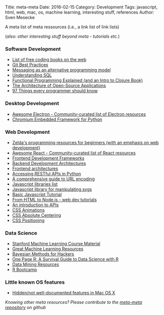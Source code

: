 Title: meta-meta
Date: 2016-02-15
Category: Development
Tags: javascript, html, web, mac, os, machine learning, interesting stuff, references
Author: Sven Mesecke

A meta list of meta ressources (i.e., a link list of link lists)

(*also: other interesting stuff beyond meta - tutorials etc.*)

### Software Development
* [List of free coding books on the web](http://stackoverflow.com/questions/194812/list-of-freely-available-programming-books/392926#392926)
* [Git Best Practices](http://sethrobertson.github.io/GitBestPractices/)
* [Messaging as an alternative programming model](http://www.rebelscience.org/Cosas/Reliability.htm)
* [Understanding SQL](http://tech.pro/tutorial/1555/10-easy-steps-to-a-complete-understanding-of-sql)
* [Functional Programming Explained (and an Intro to Clojure Book)](http://www.braveclojure.com/functional-programming/)
* [The Architecture of Open-Source Applications](http://aosabook.org/en/index.html)
* [97 Things every programmer should know](http://programmer.97things.oreilly.com/wiki/index.php/Contributions_Appearing_in_the_Book)

### Desktop Development
* [Awesome Electron - Community-curated list of Electron resources](https://github.com/sindresorhus/awesome-electron)
* [Chromium Embedded Framework for Python](http://code.google.com/p/cefpython/)

### Web Development
* [Zelda's programming resources for beginners (with an emphasis on web development)](https://www.vodien.com/singapore-community/education/beginners-resources-to-learn-programming-languages.php)
* [Awesome React - Community-curated list of React resources](https://github.com/enaqx/awesome-react)
* [Frontend Development Frameworks](https://github.com/dypsilon/frontend-dev-bookmarks)
* [Backend Development Architectures](https://gist.github.com/ragingwind/5840075)
* [Frontend architectures](http://blog.pamelafox.org/2013/05/frontend-architectures-server-side-html.html)
* [Accessing RESTful APIs in Python](http://isbullsh.it/2012/06/Rest-api-in-python/)
* [A comprehensive guide to URL encoding](http://blog.lunatech.com/2009/02/03/what-every-web-developer-must-know-about-url-encoding)
* [Javascript libraries list](http://www.javascriptoo.com/)
* [Javascript library for manipulating svgs](http://svgjs.com/)
* [Basic Javascript Tutorial](http://jsforcats.com/)
* [From HTML to Node.js - web dev tutorials](http://www.bentobox.io/)
* [An introduction to APIs](https://zapier.com/learn/apis/)
* [CSS Animations](http://h5bp.github.io/Effeckt.css/dist/)
* [CSS Absolute Centering](http://codepen.io/shshaw/full/gEiDt)
* [CSS Positioning](http://alistapart.com/article/css-positioning-101)

### Data Science
* [Stanford Machine Learning Course Material](http://cs229.stanford.edu/materials.html)
* [Great Machine Learning Resources](http://wayfinder.co/pathways/5302a21dfc4065200a000004/great-machine-learning-resources)
* [Bayesian Methods for Hackers](http://camdavidsonpilon.github.io/Probabilistic-Programming-and-Bayesian-Methods-for-Hackers/)
* [One Page R: A Survival Guide to Data Science with R](http://onepager.togaware.com/)
* [Data Mining Resources](http://datamining.togaware.com/)
* [R Bootcamp](http://jaredknowles.com/r-bootcamp/)

### Little known OS features
* [Hidden/not well-documented features in Mac OS X](http://apple.stackexchange.com/questions/400/please-share-your-hidden-os-x-features-or-tips-and-tricks)

*Knowing other meta resources? Please contribute to the [meta-meta repository](https://github.com/sveme/meta-meta) on github*
